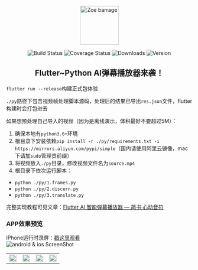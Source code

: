 <p align="center"><a href="#" target="_blank" rel="noopener noreferrer"><img width="105" src="http://r.photo.store.qq.com/psc?/V14dALyK4PrHuj/TmEUgtj9EK6.7V8ajmQrEJjVNABJacrVJUfgSDskiqvyNC8.yNw6GHeAqOtYaJjfzIK.mW9H0QV3xdNFUbiEV.bzUGFq9lM3rOSiHpwJv4c!/r" alt="Zoe barrage"></a></p>

<p align="center">
  <img src="https://img.shields.io/badge/flutter-1.22-52c6f9.svg?sanitize=true" alt="Build Status">
  <img src="https://img.shields.io/badge/python-3.8-407daf.svg?sanitize=true" alt="Coverage Status">
  <img src="https://img.shields.io/badge/android✔-brightgreen.svg?sanitize=true" alt="Downloads">
  <img src="https://img.shields.io/badge/ios✔-green.svg?sanitize=true" alt="Version">
</p>

<h2 align="center">Flutter~Python AI弹幕播放器来袭！</h2>

`flutter run --release`构建正式包体验<br/>

`./py`路径下包含视频帧处理脚本源码，处理后的结果已导出`res.json`文件，flutter构建时会打包进去<br/>

如果想预处理自己导入的视频（因为是离线演示，体积最好不要超过5M）：
1. 确保本地有`python3.6+`环境
2. 根目录下安装依赖`pip install -r ./py/requirements.txt -i https://mirrors.aliyun.com/pypi/simple`（国内请使用阿里云镜像，mac下请加`sudo`管理员前缀）
3. 将视频放入`./py`目录，修改视频文件名为`source.mp4`
4. 根目录下依次运行脚本：
  - `python ./py/1.frames.py`
  - `python ./py/2.discern.py`
  - `python ./py/3.translate.py`
  
完整实现教程可见文章：<a href="https://www.jianshu.com/p/716ea7714b47" target="_blank">Flutter AI 智能弹幕播放器 — 简书·心动音符</a>

### APP效果预览
IPhone运行时录屏：<a href="https://www.bilibili.com/video/BV1Mp4y1z7ud" target="_blank">戳这里观看</a><br/>
<img src="http://m.qpic.cn/psc?/V14dALyK4PrHuj/bqQfVz5yrrGYSXMvKr.cqRWgP*JgXGKstMK3KwLgWZjVark8S3dUOrTMFksNBRdJgJ2OTAnRSgTlGsJSnsa4iRyx088Z9SnBw8dM5CK6mE4!/b&bo=iwLCAosCwgIDCSw!&rf=viewer_4&t=5" alt="android & ios ScreenShot" />

<table>
    <tr>
        <td >
          <img src="http://m.qpic.cn/psc?/V14dALyK4PrHuj/bqQfVz5yrrGYSXMvKr.cqeIj*hAUJmStDVGfPA4MOFcgSm*mehxjOyhhUDZqSl.lxsiBox.OTCw1YGToPXv9FZ5wMdqe7Y0XJgIp*REwFmM!/b&bo=gAIkBaAFkAsBCbM!&rf=viewer_4&t=5" width="100%">
        </td>
        <td >
          <img src="http://m.qpic.cn/psc?/V14dALyK4PrHuj/TmEUgtj9EK6.7V8ajmQrEOUE90nZREmYHZZJPPg7SMJxy6qewT35ZW8tJ8jGJLzEDvDCpW6MHlp78gsAdXj6QcAYIWH*DlBB73E6QUPABVQ!/b&bo=gAIkBaAFkAsBGaM!&rf=viewer_4&t=5" width="100%">
        </td>
        <td >
          <img src="http://m.qpic.cn/psc?/V14dALyK4PrHuj/TmEUgtj9EK6.7V8ajmQrENPJuk*SWGwtGl85IRDTqyo3oPYnOESVaA6SlDHLMFOVT7OPGwGnqRea.VRUGLKjiWwLkMASrzL7VVBneQo.Ln0!/b&bo=gAIkBaAFkAsBGaM!&rf=viewer_4&t=5" width="100%">
        </td>
        <td >
          <img src="http://m.qpic.cn/psc?/V14dALyK4PrHuj/TmEUgtj9EK6.7V8ajmQrEBIKuY7Uj6O0Po6l4zAzzz4cS0yvzyj9piGMHeEGOx*JlcSbKlShBccuRpt0fAgbwZNM*Nu6IpTv18d.x8JaDAo!/b&bo=gAIkBaAFkAsBGaM!&rf=viewer_4&t=5" width="100%">
        </td>
    </tr>
</table>
